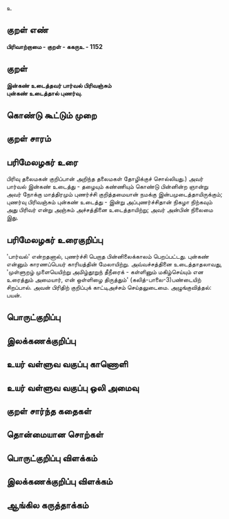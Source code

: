 உ

## குறள் எண் 

**பிரிவாற்றாமை - குறள் - ககருஉ - 1152**

## குறள் 

**இன்கண் உடைத்தவர் பார்வல் பிரிவஞ்சும்  
புன்கண் உடைத்தால் புணர்வு.**

## கொண்டு கூட்டும் முறை


## குறள் சாரம் 


## பரிமேலழகர் உரை

பிரிவு தலைமகன் குறிப்பான் அறிந்த தலைமகள் தோழிக்குச் சொல்லியது.) அவர் பார்வல் இன்கண் உடைத்து - தழையும் கண்ணியும் கொண்டு பின்னின்ற ஞான்று அவர் நோக்கு மாத்திரமும் புணர்ச்சி குறித்தமையான் நமக்கு இன்பமுடைத்தாயிருக்கும்; புணர்வு பிரிவஞ்சும் புன்கண் உடைத்து - இன்று அப்புணர்ச்சிதான் நிகழா நிற்கவும் அது பிரிவர் என்று அஞ்சும் அச்சத்தினை உடைத்தாயிற்று; அவர் அன்பின் நிலைமை இது.

## பரிமேலழகர் உரைகுறிப்பு   

'பார்வல்' என்றதனால், புணர்ச்சி பெறாத பின்னிலைக்காலம் பெறப்பட்டது. புன்கண் என்னும் காரணப்பெயர் காரியத்தின் மேலாயிற்று. அவ்வச்சத்தினை உடைத்தாதலாவது, 'முள்ளுறழ் முளையெயிற்று அமிழ்தூறுந் தீநீரைக் - கள்ளினும் மகிழ்செய்யும் என உரைத்தும் அமையார், என் ஒள்ளிழை திருத்தும்' (கலித்-பாலை-3)பண்டையிற் சிறப்பால். அவன் பிரிதிற் குறிப்புக் காட்டிஅச்சம் செய்தலுடைமை. அழுங்குவித்தல்: பயன்.

## பொருட்குறிப்பு 


## இலக்கணக்குறிப்பு  


## உயர் வள்ளுவ வகுப்பு காணொளி


## உயர் வள்ளுவ வகுப்பு ஒலி அமைவு 

 
## குறள் சார்ந்த கதைகள் 


## தொன்மையான சொற்கள்


## பொருட்குறிப்பு விளக்கம்


## இலக்கணக்குறிப்பு விளக்கம்


## ஆங்கில கருத்தாக்கம் 


